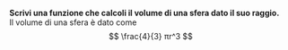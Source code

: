 **Scrivi una funzione che calcoli il volume di una sfera dato il suo raggio.**  
Il volume di una sfera è dato come  
$$
\frac{4}{3} πr^3  
$$